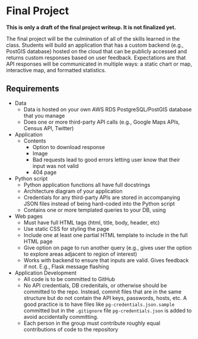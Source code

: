 # Final Project

**This is only a draft of the final project writeup. It is not finalized yet.**

The final project will be the culmination of all of the skills learned in the class. Students will build an application that has a custom backend (e.g., PostGIS database) hosted on the cloud that can be publicly accessed and returns custom responses based on user feedback. Expectations are that API responses will be communicated in multiple ways: a static chart or map, interactive map, and formatted statistics.

## Requirements

* Data
  * Data is hosted on your own AWS RDS PostgreSQL/PostGIS database that you manage
  * Does one or more third-party API calls (e.g., Google Maps APIs, Census API, Twitter)
* Application
  * Contents
    * Option to download response
    * Image
    * Bad requests lead to good errors letting user know that their input was not valid
    * 404 page
* Python script
  * Python application functions all have full docstrings
  * Architecture diagram of your application
  * Credentials for any third-party APIs are stored in accompanying JSON files instead of being hard-coded into the Python script
  * Contains one or more templated queries to your DB, using
* Web pages
  * Must have full HTML tags (html, title, body, header, etc)
  * Use static CSS for styling the page
  * Include one at least one partial HTML template to include in the full HTML page
  * Give option on page to run another query (e.g., gives user the option to explore areas adjacent to region of interest)
  * Works with backend to ensure that inputs are valid. Gives feedback if not. E.g., Flask message flashing
* Application Development
  * All code is to be committed to GitHub
  * No API credentials, DB credenitals, or otherwise should be committed to the repo. Instead, commit files that are in the same structure but do not contain the API keys, passwords, hosts, etc. A good practice is to have files like `pg-credentials.json.sample` committed but in the `.gitignore` file `pg-credentials.json` is added to avoid accidentally committing.
  * Each person in the group must contribute roughly equal contributions of code to the repository
